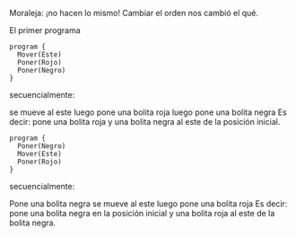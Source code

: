 Moraleja: ¡no hacen lo mismo! Cambiar el orden nos cambió el qué.

El primer programa 
```puppet
program {
  Mover(Este)
  Poner(Rojo)
  Poner(Negro)
}
```
secuencialmente:

se mueve al este
luego pone una bolita roja
luego pone una bolita negra
Es decir: pone una bolita roja y una bolita negra al este de la posición inicial.


```puppet
program {
  Poner(Negro)
  Mover(Este)
  Poner(Rojo)
}
```
secuencialmente:

Pone una bolita negra
se mueve al este
luego pone una bolita roja
Es decir: pone una bolita negra en la posición inicial y una bolita roja al este de la bolita negra.

